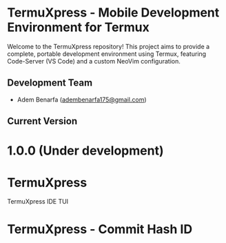 
# TermuXpress - Mobile Development Environment for Termux

Welcome to the TermuXpress repository! This project aims to provide a complete, portable development environment using Termux, featuring Code-Server (VS Code) and a custom NeoVim configuration.

## Development Team
* Adem Benarfa (<adembenarfa175@gmail.com>)

## Current Version
1.0.0 (Under development)
=======
# TermuXpress
TermuXpress IDE TUI

# TermuXpress - Commit Hash ID
